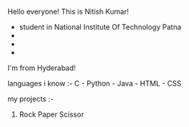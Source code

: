 Hello everyone!
 This is Nitish Kumar!
 * student in National Institute Of Technology Patna
 * 
 *
 *
 I'm from Hyderabad! 
 
 languages i know :-
 C - Python - Java - HTML - CSS

 my projects :-
 1. Rock Paper Scissor
